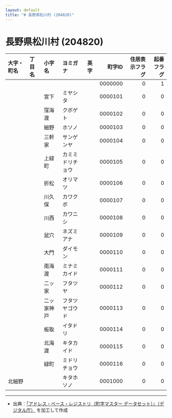 ```yaml
---
layout: default
title: "# 長野県松川村 (204820)"
---
```


# 長野県松川村 (204820)

| 大字・町名 | 丁目名 | 小字名 | ヨミガナ | 英字 | 町字ID | 住居表示フラグ | 起番フラグ |
|:--------|:------|:------|:-----------------|:---------------------|--------:|----------:|--------:|
|  |  |  |  |  | 0000000 | 0 | 1 |
|  |  | 宮下 | ミヤシタ |  | 0000101 | 0 | 0 |
|  |  | 窪海渡 | クボゲト |  | 0000102 | 0 | 0 |
|  |  | 細野 | ホソノ |  | 0000103 | 0 | 0 |
|  |  | 三軒家 | サンゲンヤ |  | 0000104 | 0 | 0 |
|  |  | 上緑町 | カミミドリチョウ |  | 0000105 | 0 | 0 |
|  |  | 折松 | オリマツ |  | 0000106 | 0 | 0 |
|  |  | 川久保 | カワクボ |  | 0000107 | 0 | 0 |
|  |  | 川西 | カワニシ |  | 0000108 | 0 | 0 |
|  |  | 鼠穴 | ネズミアナ |  | 0000109 | 0 | 0 |
|  |  | 大門 | ダイモン |  | 0000110 | 0 | 0 |
|  |  | 南海渡 | ミナミカイド |  | 0000111 | 0 | 0 |
|  |  | 二ッ家 | フタツヤ |  | 0000112 | 0 | 0 |
|  |  | 二ッ家神戸 | フタツヤゴウド |  | 0000113 | 0 | 0 |
|  |  | 板取 | イタドリ |  | 0000114 | 0 | 0 |
|  |  | 北海渡 | キタカイド |  | 0000115 | 0 | 0 |
|  |  | 緑町 | ミドリチョウ |  | 0000116 | 0 | 0 |
| 北細野 |  |  | キタホソノ |  | 0001000 | 0 | 0 |

---

- 出典：[「アドレス・ベース・レジストリ（町字マスター データセット）』（デジタル庁）](https://www.digital.go.jp/policies/base_registry_address/) を加工して作成